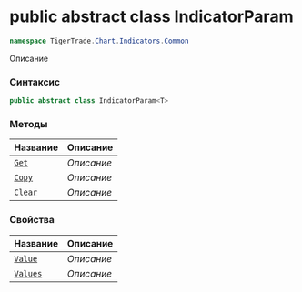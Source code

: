 
# public abstract class IndicatorParam<T>
```csharp
namespace TigerTrade.Chart.Indicators.Common
```



Описание

### Синтаксис
```csharp
public abstract class IndicatorParam<T>
```


### Методы
| Название | Описание |
| --- | --- |
| [`Get`](./IndicatorParam1.cs/Методы/Get.md) | *Описание* |
| [`Copy`](./IndicatorParam1.cs/Методы/Copy.md) | *Описание* |
| [`Clear`](./IndicatorParam1.cs/Методы/Clear.md) | *Описание* |

### Свойства
| Название | Описание |
| --- | --- |
| [`Value`](./IndicatorParam1.cs/Свойства/Value.md) | *Описание* |
| [`Values`](./IndicatorParam1.cs/Свойства/Values.md) | *Описание* |



